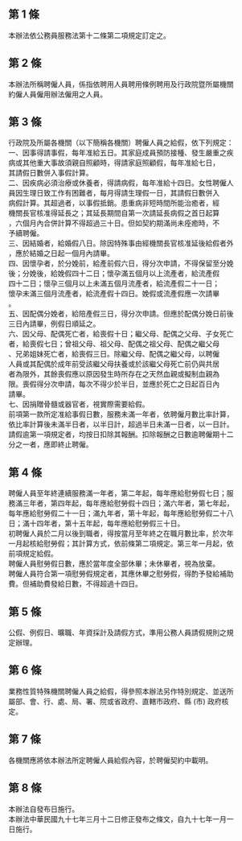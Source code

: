 第 1 條
-------
本辦法依公務員服務法第十二條第二項規定訂定之。

第 2 條
-------
本辦法所稱聘僱人員，係指依聘用人員聘用條例聘用及行政院暨所屬機關  
約僱人員僱用辦法僱用之人員。

第 3 條
-------
行政院及所屬各機關（以下簡稱各機關）聘僱人員之給假，依下列規定：  
一、因事得請事假，每年准給五日。其家庭成員預防接種、發生嚴重之疾  
    病或其他重大事故須親自照顧時，得請家庭照顧假，每年准給七日，  
    其請假日數併入事假計算。  
二、因疾病必須治療或休養者，得請病假，每年准給十四日。女性聘僱人  
    員因生理日致工作有困難者，每月得請生理假一日，其請假日數併入  
    病假計算。其超過者，以事假抵銷。患重病非短時間所能治癒者，經  
    機關長官核准得延長之；其延長期間自第一次請延長病假之首日起算  
    ，六個月內合併計算不得超過三十日。但如契約期滿尚未痊癒時，不  
    予續聘僱。  
三、因結婚者，給婚假八日。除因特殊事由經機關長官核准延後給假者外  
    ，應於結婚之日起一個月內請畢。  
四、因懷孕者，於分娩前，給產前假六日，得分次申請，不得保留至分娩  
    後；分娩後，給娩假四十二日；懷孕滿五個月以上流產者，給流產假  
    四十二日；懷孕三個月以上未滿五個月流產者，給流產假二十一日；  
    懷孕未滿三個月流產者，給流產假十四日。娩假或流產假應一次請畢  
    。  
五、因配偶分娩者，給陪產假三日，得分次申請。但應於配偶分娩日前後  
    三日內請畢，例假日順延之。  
六、因父母、配偶死亡者，給喪假十日；繼父母、配偶之父母、子女死亡  
    者，給喪假七日；曾祖父母、祖父母、配偶之祖父母、配偶之繼父母  
    、兄弟姐妹死亡者，給喪假三日。除繼父母、配偶之繼父母，以聘僱  
    人員或其配偶於成年前受該繼父母扶養或於該繼父母死亡前仍與共居  
    者為限外，其餘喪假應以原因發生時所存在之天然血親或擬制血親為  
    限。喪假得分次申請，每次不得少於半日，並應於死亡之日起百日內  
    請畢。  
七、因捐贈骨髓或器官者，視實際需要給假。  
前項第一款所定准給事假日數，服務未滿一年者，依聘僱月數比率計算，  
依比率計算後未滿半日者，以半日計，超過半日未滿一日者，以一日計。  
請假逾第一項規定者，均按日扣除其報酬。扣除報酬之日數逾聘僱期十二  
分之一者，應即終止聘僱。

第 4 條
-------
聘僱人員至年終連續服務滿一年者，第二年起，每年應給慰勞假七日；服  
務滿三年者，第四年起，每年應給慰勞假十四日；滿六年者，第七年起，  
每年應給慰勞假二十一日；滿九年者，第十年起，每年應給慰勞假二十八  
日；滿十四年者，第十五年起，每年應給慰勞假三十日。  
初聘僱人員於二月以後到職者，得按當月至年終之在職月數比率，於次年  
一月起核給慰勞假；其計算方式，依前條第二項規定。第三年一月起，依  
前項規定給假。  
聘僱人員慰勞假日數，應於當年度全部休畢；未休畢者，視為放棄。  
聘僱人員符合第一項慰勞假規定者，其應休畢之慰勞假，得酌予發給補助  
費。但補助費發給日數，不得超過十四日。

第 5 條
-------
公假、例假日、曠職、年資採計及請假方式，準用公務人員請假規則之規  
定辦理。

第 6 條
-------
業務性質特殊機關聘僱人員之給假，得參照本辦法另作特別規定、並送所  
屬部、會、行、處、局、署、院或省政府、直轄市政府、縣 (市) 政府核  
定。

第 7 條
-------
各機關應將依本辦法所定聘僱人員給假內容，於聘僱契約中載明。

第 8 條
-------
本辦法自發布日施行。  
本辦法中華民國九十七年三月十二日修正發布之條文，自九十七年一月一  
日施行。

